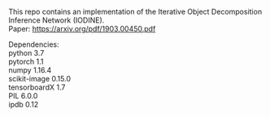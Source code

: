 This repo contains an implementation of the  Iterative Object Decomposition Inference Network (IODINE).  
Paper: https://arxiv.org/pdf/1903.00450.pdf

Dependencies:  
python 3.7  
pytorch 1.1  
numpy 1.16.4  
scikit-image 0.15.0  
tensorboardX 1.7  
PIL 6.0.0  
ipdb 0.12  

